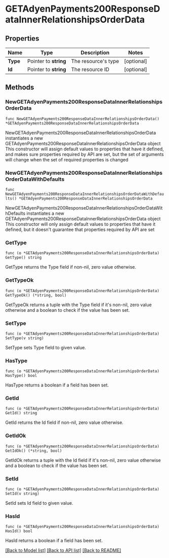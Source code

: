 # GETAdyenPayments200ResponseDataInnerRelationshipsOrderData

## Properties

Name | Type | Description | Notes
------------ | ------------- | ------------- | -------------
**Type** | Pointer to **string** | The resource&#39;s type | [optional] 
**Id** | Pointer to **string** | The resource ID | [optional] 

## Methods

### NewGETAdyenPayments200ResponseDataInnerRelationshipsOrderData

`func NewGETAdyenPayments200ResponseDataInnerRelationshipsOrderData() *GETAdyenPayments200ResponseDataInnerRelationshipsOrderData`

NewGETAdyenPayments200ResponseDataInnerRelationshipsOrderData instantiates a new GETAdyenPayments200ResponseDataInnerRelationshipsOrderData object
This constructor will assign default values to properties that have it defined,
and makes sure properties required by API are set, but the set of arguments
will change when the set of required properties is changed

### NewGETAdyenPayments200ResponseDataInnerRelationshipsOrderDataWithDefaults

`func NewGETAdyenPayments200ResponseDataInnerRelationshipsOrderDataWithDefaults() *GETAdyenPayments200ResponseDataInnerRelationshipsOrderData`

NewGETAdyenPayments200ResponseDataInnerRelationshipsOrderDataWithDefaults instantiates a new GETAdyenPayments200ResponseDataInnerRelationshipsOrderData object
This constructor will only assign default values to properties that have it defined,
but it doesn't guarantee that properties required by API are set

### GetType

`func (o *GETAdyenPayments200ResponseDataInnerRelationshipsOrderData) GetType() string`

GetType returns the Type field if non-nil, zero value otherwise.

### GetTypeOk

`func (o *GETAdyenPayments200ResponseDataInnerRelationshipsOrderData) GetTypeOk() (*string, bool)`

GetTypeOk returns a tuple with the Type field if it's non-nil, zero value otherwise
and a boolean to check if the value has been set.

### SetType

`func (o *GETAdyenPayments200ResponseDataInnerRelationshipsOrderData) SetType(v string)`

SetType sets Type field to given value.

### HasType

`func (o *GETAdyenPayments200ResponseDataInnerRelationshipsOrderData) HasType() bool`

HasType returns a boolean if a field has been set.

### GetId

`func (o *GETAdyenPayments200ResponseDataInnerRelationshipsOrderData) GetId() string`

GetId returns the Id field if non-nil, zero value otherwise.

### GetIdOk

`func (o *GETAdyenPayments200ResponseDataInnerRelationshipsOrderData) GetIdOk() (*string, bool)`

GetIdOk returns a tuple with the Id field if it's non-nil, zero value otherwise
and a boolean to check if the value has been set.

### SetId

`func (o *GETAdyenPayments200ResponseDataInnerRelationshipsOrderData) SetId(v string)`

SetId sets Id field to given value.

### HasId

`func (o *GETAdyenPayments200ResponseDataInnerRelationshipsOrderData) HasId() bool`

HasId returns a boolean if a field has been set.


[[Back to Model list]](../README.md#documentation-for-models) [[Back to API list]](../README.md#documentation-for-api-endpoints) [[Back to README]](../README.md)



